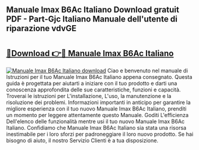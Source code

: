 ## Manuale Imax B6Ac Italiano Download gratuit PDF - Part-Gjc Italiano Manuale dell'utente di riparazione vdvGE

# <h2><a href="http://dfdxpo.blite.top/?on=Manuale+Imax+B6Ac+Italiano">🔗Download 👉🔴 Manuale Imax B6Ac Italiano</a></h2>

[![Manuale Imax B6Ac Italiano download](https://i.imgur.com/lujVjoI.png)](http://dfdxpo.blite.top/?on=Manuale+Imax+B6Ac+Italiano)
Ciao e benvenuto nel manuale di Istruzioni per il tuo Manuale Imax B6Ac Italiano appena consegnato. Questa guida è progettata per aiutarti a iniziare con il tuo prodotto e darti una conoscenza approfondita delle sue caratteristiche, funzioni e capacità. Troverai le istruzioni per L'installazione, L'uso, la manutenzione e la risoluzione dei problemi. Informazioni importanti in anticipo per garantire la migliore esperienza con il tuo nuovo Manuale Imax B6Ac Italiano, prenditi un momento per leggere attentamente questo Manuale. Goditi L'efficienza Dell'elenco delle funzionalità mentre usi il tuo nuovo Manuale Imax B6Ac Italiano. Confidiamo che Manuale Imax B6Ac Italiano sia stata una risorsa inestimabile per i loro sforzi per padroneggiare il loro nuovo prodotto. Se hai bisogno di aiuto, il nostro Servizio Clienti è a tua disposizione.
